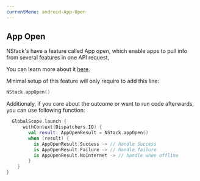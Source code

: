 ```yaml
---
currentMenu: android-App-Open
---
```


## App Open

NStack's have a feature called App open, which enable apps to pull info from several features in one API request, 

You can learn more about it [here](../../app-open.html).

Minimal setup of this feature will only require to add this line:
```kotlin
NStack.appOpen()
```

Additionaly, if you care about the outcome or want to run code afterwards, you can use following function:
```kotlin
  GlobalScope.launch {
      withContext(Dispatchers.IO) {
        val result: AppOpenResult = NStack.appOpen()
        when (result) {
          is AppOpenResult.Success -> // handle Success
          is AppOpenResult.Failure -> // handle failure
          is AppOpenResult.NoInternet -> // handle when offline
        }
    }
}
```

